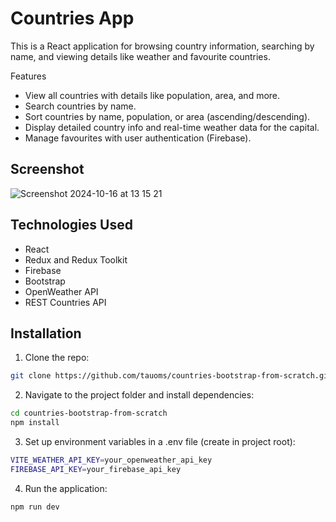 # Countries App

This is a React application for browsing country information, searching by name, and viewing details like weather and favourite countries.

Features

- View all countries with details like population, area, and more.
- Search countries by name.
- Sort countries by name, population, or area (ascending/descending).
- Display detailed country info and real-time weather data for the capital.
- Manage favourites with user authentication (Firebase).

## Screenshot

![Screenshot 2024-10-16 at 13 15 21](https://github.com/user-attachments/assets/11117cfe-215a-4086-a2e1-9bcc8f41b8f8)

## Technologies Used

- React
- Redux and Redux Toolkit​​​​​​
- Firebase
- Bootstrap
- OpenWeather API
- REST Countries API

## Installation

1. Clone the repo:

```bash
git clone https://github.com/tauoms/countries-bootstrap-from-scratch.git
```

2. Navigate to the project folder and install dependencies:

```bash
cd countries-bootstrap-from-scratch
npm install
```

3. Set up environment variables in a .env file (create in project root):

```bash
VITE_WEATHER_API_KEY=your_openweather_api_key
FIREBASE_API_KEY=your_firebase_api_key
```

4. Run the application:

```bash
npm run dev
```
